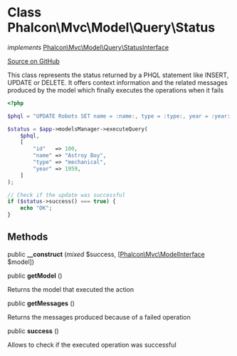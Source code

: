 # Class **Phalcon\\Mvc\\Model\\Query\\Status**

*implements* [Phalcon\Mvc\Model\Query\StatusInterface](/en/3.1/api/Phalcon_Mvc_Model_Query_StatusInterface)

<a href="https://github.com/phalcon/cphalcon/blob/master/phalcon/mvc/model/query/status.zep" class="btn btn-default btn-sm">Source on GitHub</a>

This class represents the status returned by a PHQL
statement like INSERT, UPDATE or DELETE. It offers context
information and the related messages produced by the
model which finally executes the operations when it fails

```php
<?php

$phql = "UPDATE Robots SET name = :name:, type = :type:, year = :year: WHERE id = :id:";

$status = $app->modelsManager->executeQuery(
    $phql,
    [
        "id"   => 100,
        "name" => "Astroy Boy",
        "type" => "mechanical",
        "year" => 1959,
    ]
);

// Check if the update was successful
if ($status->success() === true) {
    echo "OK";
}

```


## Methods
public  **__construct** (*mixed* $success, [[Phalcon\Mvc\ModelInterface](/en/3.1/api/Phalcon_Mvc_ModelInterface) $model])





public  **getModel** ()

Returns the model that executed the action



public  **getMessages** ()

Returns the messages produced because of a failed operation



public  **success** ()

Allows to check if the executed operation was successful



